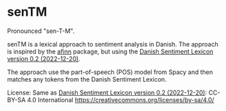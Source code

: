 
# senTM

Pronounced "sen-T-M". 

senTM is a lexical approach to sentiment analysis in Danish. The approach is inspired by the [afinn](https://github.com/fnielsen/afinn) package, but using the [Danish Sentiment Lexicon version 0.2 (2022-12-20)](https://github.com/dsldk/danish-sentiment-lexicon). 

The approach use the part-of-speech (POS) model from Spacy and then matches any tokens from the Danish Sentiment Lexicon. 

License: Same as [Danish Sentiment Lexicon version 0.2 (2022-12-20)](https://github.com/dsldk/danish-sentiment-lexicon): CC-BY-SA 4.0 International https://creativecommons.org/licenses/by-sa/4.0/